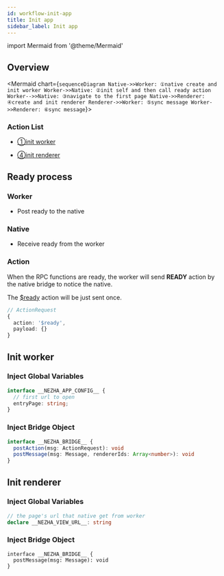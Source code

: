```yaml
---
id: workflow-init-app
title: Init app
sidebar_label: Init app
---
```

import Mermaid from '@theme/Mermaid'

## Overview

<Mermaid chart={`
  sequenceDiagram
    Native->>Worker: ①native create and init worker
    Worker->>Native: ②init self and then call ready action
    Worker-->>Native: ③navigate to the first page
    Native->>Renderer: ④create and init renderer
    Renderer->>Worker: ⑤sync message
    Worker->>Renderer: ⑥sync message
`}></Mermaid>
### Action List

- [①init worker](#init-worker)

- [④init renderer](#init-renderer)

## Ready process

### Worker

* Post ready to the native

### Native

* Receive ready from the worker

### Action

When the RPC functions are ready, the worker will send **READY** action by the native bridge to notice the native.

The [$ready](./rpc-action#ready) action will be just sent once.


```ts
// ActionRequest
{
  action: '$ready',
  payload: {}
}  
```

## Init worker

### Inject Global Variables

```ts
interface __NEZHA_APP_CONFIG__ {
  // first url to open
  entryPage: string;
}
```

### Inject Bridge Object

```ts
interface __NEZHA_BRIDGE__ {
  postAction(msg: ActionRequest): void
  postMessage(msg: Message, rendererIds: Array<number>): void
}
```

## Init renderer

### Inject Global Variables

```ts
// the page's url that native get from worker
declare __NEZHA_VIEW_URL__: string
```

### Inject Bridge Object

```tsx
interface __NEZHA_BRIDGE__ {
  postMessage(msg: Message): void
}
```
